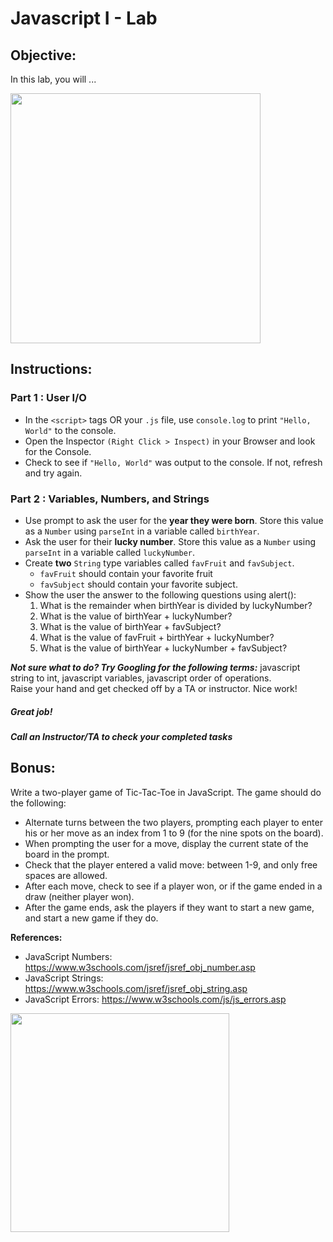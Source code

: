 # Javascript I - Lab

## Objective: 
In this lab, you will ...





<img src="https://media.giphy.com/media/xT9IgzoKnwFNmISR8I/giphy.gif" width="400">





## Instructions:

### Part 1 : User I/O 
 - In the `<script>` tags OR your `.js` file, use `console.log` to print `"Hello, World"` to the console.
 - Open the Inspector `(Right Click > Inspect)` in your Browser and look for the Console. 
 - Check to see if `"Hello, World"` was output to the console. If not, refresh and try again.

### Part 2 : Variables, Numbers, and Strings
 - Use prompt to ask the user for the **year they were born**. Store this value as a `Number` using `parseInt` in a variable called `birthYear`.
 - Ask the user for their **lucky number**. Store this value as a `Number` using `parseInt` in a variable called `luckyNumber`.
 - Create **two** `String` type variables called `favFruit` and `favSubject`.
   - `favFruit` should contain your favorite fruit
   - `favSubject` should contain your favorite subject.
 - Show the user the answer to the following questions using alert():
   1. What is the remainder when birthYear is divided by luckyNumber?
   1. What is the value of birthYear + luckyNumber?
   1. What is the value of birthYear + favSubject?
   1. What is the value of favFruit + birthYear + luckyNumber?
   1. What is the value of birthYear + luckyNumber + favSubject?  
    
***Not sure what to do? Try Googling for the following terms:*** javascript string to int, javascript variables, javascript order of operations.  
Raise your hand and get checked off by a TA or instructor. Nice work!





##### Great job!
##### Call an Instructor/TA to check your completed tasks
 
 


## Bonus:
Write a two-player game of Tic-Tac-Toe in JavaScript. The game should do the following:
 - Alternate turns between the two players, prompting each player to enter his or her move as an index from 1 to 9 (for the nine spots on the board).
 - When prompting the user for a move, display the current state of the board in the prompt.
 - Check that the player entered a valid move: between 1-9, and only free spaces are allowed.
 - After each move, check to see if a player won, or if the game ended in a draw (neither player won).
 - After the game ends, ask the players if they want to start a new game, and start a new game if they do.
 
**References:**
- JavaScript Numbers: https://www.w3schools.com/jsref/jsref_obj_number.asp
- JavaScript Strings: https://www.w3schools.com/jsref/jsref_obj_string.asp
- JavaScript Errors: https://www.w3schools.com/js/js_errors.asp


<img src="https://giphy.com/gifs/YnZPEeeC7q6pQEZw1I/html5" width="350">
